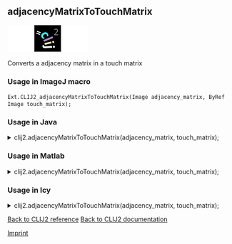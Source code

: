 ## adjacencyMatrixToTouchMatrix
<img src="images/mini_empty_logo.png"/><img src="images/mini_clij2_logo.png"/><img src="images/mini_empty_logo.png"/>

Converts a adjacency matrix in a touch matrix

### Usage in ImageJ macro
```
Ext.CLIJ2_adjacencyMatrixToTouchMatrix(Image adjacency_matrix, ByRef Image touch_matrix);
```




### Usage in Java


<details>

<summary>
clij2.adjacencyMatrixToTouchMatrix(adjacency_matrix, touch_matrix);
</summary>
<pre class="highlight">// init CLIJ and GPU
import net.haesleinhuepf.clij2.CLIJ2;
import net.haesleinhuepf.clij.clearcl.ClearCLBuffer;
CLIJ2 clij2 = CLIJ2.getInstance();

// get input parameters
ClearCLBuffer adjacency_matrix = clij2.push(adjacency_matrixImagePlus);
ClearCLBuffer touch_matrix = clij2.push(touch_matrixImagePlus);
</pre>

<pre class="highlight">
// Execute operation on GPU
clij2.adjacencyMatrixToTouchMatrix(adjacency_matrix, touch_matrix);
</pre>

<pre class="highlight">
//show result

// cleanup memory on GPU
clij2.release(adjacency_matrix);
clij2.release(touch_matrix);
</pre>

</details>





### Usage in Matlab


<details>

<summary>
clij2.adjacencyMatrixToTouchMatrix(adjacency_matrix, touch_matrix);
</summary>
<pre class="highlight">% init CLIJ and GPU
clij2 = init_clatlab();

% get input parameters
adjacency_matrix = clij2.pushMat(adjacency_matrix_matrix);
touch_matrix = clij2.pushMat(touch_matrix_matrix);
</pre>

<pre class="highlight">
% Execute operation on GPU
clij2.adjacencyMatrixToTouchMatrix(adjacency_matrix, touch_matrix);
</pre>

<pre class="highlight">
% show result

% cleanup memory on GPU
clij2.release(adjacency_matrix);
clij2.release(touch_matrix);
</pre>

</details>





### Usage in Icy


<details>

<summary>
clij2.adjacencyMatrixToTouchMatrix(adjacency_matrix, touch_matrix);
</summary>
<pre class="highlight">// init CLIJ and GPU
importClass(net.haesleinhuepf.clicy.CLICY);
importClass(Packages.icy.main.Icy);

clij2 = CLICY.getInstance();

// get input parameters
adjacency_matrix_sequence = getSequence();
adjacency_matrix = clij2.pushSequence(adjacency_matrix_sequence);
touch_matrix_sequence = getSequence();
touch_matrix = clij2.pushSequence(touch_matrix_sequence);
</pre>

<pre class="highlight">
// Execute operation on GPU
clij2.adjacencyMatrixToTouchMatrix(adjacency_matrix, touch_matrix);
</pre>

<pre class="highlight">
// show result

// cleanup memory on GPU
clij2.release(adjacency_matrix);
clij2.release(touch_matrix);
</pre>

</details>



[Back to CLIJ2 reference](https://clij.github.io/clij2-docs/reference)
[Back to CLIJ2 documentation](https://clij.github.io/clij2-docs)

[Imprint](https://clij.github.io/imprint)
